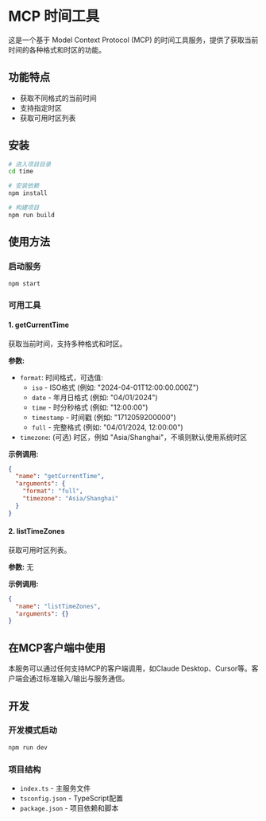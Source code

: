 # MCP 时间工具

这是一个基于 Model Context Protocol (MCP) 的时间工具服务，提供了获取当前时间的各种格式和时区的功能。

## 功能特点

- 获取不同格式的当前时间
- 支持指定时区
- 获取可用时区列表

## 安装

```bash
# 进入项目目录
cd time

# 安装依赖
npm install

# 构建项目
npm run build
```

## 使用方法

### 启动服务

```bash
npm start
```

### 可用工具

#### 1. getCurrentTime

获取当前时间，支持多种格式和时区。

**参数:**
- `format`: 时间格式，可选值:
  - `iso` - ISO格式 (例如: "2024-04-01T12:00:00.000Z")
  - `date` - 年月日格式 (例如: "04/01/2024")
  - `time` - 时分秒格式 (例如: "12:00:00")
  - `timestamp` - 时间戳 (例如: "1712059200000")
  - `full` - 完整格式 (例如: "04/01/2024, 12:00:00")
- `timezone`: (可选) 时区，例如 "Asia/Shanghai"，不填则默认使用系统时区

**示例调用:**
```json
{
  "name": "getCurrentTime",
  "arguments": {
    "format": "full",
    "timezone": "Asia/Shanghai"
  }
}
```

#### 2. listTimeZones

获取可用时区列表。

**参数:** 无

**示例调用:**
```json
{
  "name": "listTimeZones",
  "arguments": {}
}
```

## 在MCP客户端中使用

本服务可以通过任何支持MCP的客户端调用，如Claude Desktop、Cursor等。客户端会通过标准输入/输出与服务通信。

## 开发

### 开发模式启动

```bash
npm run dev
```

### 项目结构

- `index.ts` - 主服务文件
- `tsconfig.json` - TypeScript配置
- `package.json` - 项目依赖和脚本 